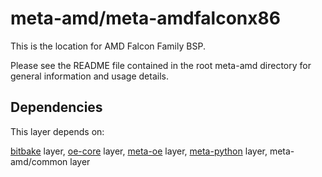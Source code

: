 # meta-amd/meta-amdfalconx86

This is the location for AMD Falcon Family BSP.

Please see the README file contained in the root meta-amd directory
for general information and usage details.

## Dependencies

This layer depends on:

[bitbake](https://github.com/openembedded/bitbake) layer,
[oe-core](https://github.com/openembedded/openembedded-core) layer,
[meta-oe](https://github.com/openembedded/meta-openembedded) layer,
[meta-python](https://github.com/openembedded/meta-openembedded/meta-python) layer,
meta-amd/common layer
